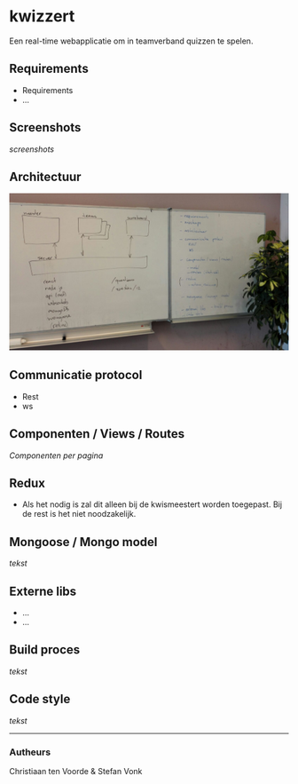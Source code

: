 # kwizzert

Een real-time webapplicatie om in teamverband quizzen te spelen.

## Requirements
* Requirements
* ...

## Screenshots
_screenshots_

## Architectuur
![Architectuur Screenshot](Architectuur.jpeg)

## Communicatie protocol
* Rest
* ws

## Componenten / Views / Routes
_Componenten per pagina_

## Redux
* Als het nodig is zal dit alleen bij de kwismeestert worden toegepast. Bij de rest is het niet noodzakelijk.

## Mongoose / Mongo model
_tekst_

## Externe libs
* ...
* ...

## Build proces
_tekst_

## Code style
_tekst_


---
### Autheurs
Christiaan ten Voorde & Stefan Vonk
